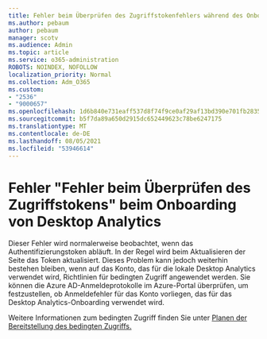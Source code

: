 ```yaml
---
title: Fehler beim Überprüfen des Zugriffstokenfehlers während des Onboardings von Desktop Analytics
ms.author: pebaum
author: pebaum
manager: scotv
ms.audience: Admin
ms.topic: article
ms.service: o365-administration
ROBOTS: NOINDEX, NOFOLLOW
localization_priority: Normal
ms.collection: Adm_O365
ms.custom:
- "2536"
- "9000657"
ms.openlocfilehash: 1d6b840e731eaff537d8f74f9ce0af29af13bd390e701fb2835e8718b4521158
ms.sourcegitcommit: b5f7da89a650d2915dc652449623c78be6247175
ms.translationtype: MT
ms.contentlocale: de-DE
ms.lasthandoff: 08/05/2021
ms.locfileid: "53946614"
---
```

# <a name="there-was-an-error-validating-access-token-error-during-desktop-analytics-onboarding"></a>Fehler "Fehler beim Überprüfen des Zugriffstokens" beim Onboarding von Desktop Analytics

Dieser Fehler wird normalerweise beobachtet, wenn das Authentifizierungstoken abläuft. In der Regel wird beim Aktualisieren der Seite das Token aktualisiert. Dieses Problem kann jedoch weiterhin bestehen bleiben, wenn auf das Konto, das für die lokale Desktop Analytics verwendet wird, Richtlinien für bedingten Zugriff angewendet werden. Sie können die Azure AD-Anmeldeprotokolle im Azure-Portal überprüfen, um festzustellen, ob Anmeldefehler für das Konto vorliegen, das für das Desktop Analytics-Onboarding verwendet wird.

Weitere Informationen zum bedingten Zugriff finden Sie unter [Planen der Bereitstellung des bedingten Zugriffs.](https://docs.microsoft.com/azure/active-directory/conditional-access/plan-conditional-access)